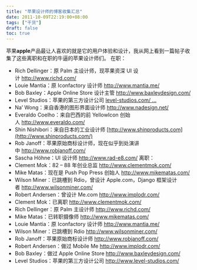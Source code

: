 ```yaml
---
title: "苹果设计师的博客收集汇总"
date: 2011-10-09T22:19:00+08:00
tags: ["干货"] 
draft: false
toc: true
---
```


苹果**apple**产品最让人喜欢的就是它的用户体验和设计，我从网上看到一篇帖子收集了这些离职和在职的牛逼的苹果设计师们。 在职：

  * Rich Dellinger：原 Palm 主设计师，现苹果资深 UI 设计 <http://www.richd.com/>
  * Louie Mantia：原 Iconfactory 设计师 <http://www.mantia.me/>
  * Bob Baxley：Apple Online Store 设计主管 <http://www.baxleydesign.com/>
  * Level Studios：苹果的第三方设计公司 [level-studios.com/ …](http://www.level-studios.com/%C2%A0)
  * Na’ Wong：来自香港的图形界面设计师 <http://www.nadesign.net/>
  * Everaldo Coelho：来自巴西的前 YellowIcon 创始人 <http://www.everaldo.com/>
  * Shin Nishibori：来自日本的工业设计师 [http://www.shinproducts.com](http://www.shinproducts.com/)
  * Rob Janoff：苹果原始商标设计师，现在似乎到处演讲中 <http://www.robjanoff.com/>
  * Sascha Höhne：UI 设计师 <http://www.rad-e8.com/>
离职：
  * Clement Mok：82 – 88 年创业总监 <http://www.clementmok.com/>
  * Mike Matas：现在是 Push Pop Press 创始人 <http://www.mikematas.com/>
  * Wilson Miner：已跳槽到 Rdio，曾设计 Apple.com，Django 框架设计者 <http://www.wilsonminer.com/>
  * Robert Andersen：曾设计 Me.com <http://www.implodr.com/>
  * Clement Mok：已离职 <http://www.clementmok.com/>
  * Rich Dellinger：原 Palm 主设计师 <http://www.richd.com/>
  * Mike Matas：已转职摄像师 <http://www.mikematas.com/>
  * Louie Mantia：原 Iconfactory 设计师 <http://www.mantia.me/>
  * Wilson Miner：已跳槽到 Rdio <http://www.wilsonminer.com/>
  * Rob Janoff：苹果原始商标设计师 <http://www.robjanoff.com/>
  * Robert Andersen：做过 Mobile Me <http://www.implodr.com/>
  * Bob Baxley：做过 Apple Online Store <http://www.baxleydesign.com/>
  * Level Studios：苹果的第三方设计公司 <http://www.level-studios.com/>
